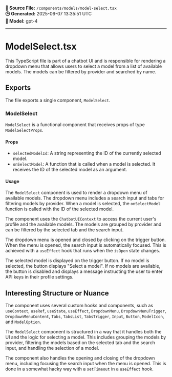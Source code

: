 **📄 Source File:** `/components/models/model-select.tsx`  
**🕒 Generated:** 2025-06-07 13:35:51 UTC  
**🤖 Model:** gpt-4

---

# ModelSelect.tsx

This TypeScript file is part of a chatbot UI and is responsible for rendering a dropdown menu that allows users to select a model from a list of available models. The models can be filtered by provider and searched by name.

## Exports

The file exports a single component, `ModelSelect`.

### ModelSelect

`ModelSelect` is a functional component that receives props of type `ModelSelectProps`.

#### Props

- `selectedModelId`: A string representing the ID of the currently selected model.
- `onSelectModel`: A function that is called when a model is selected. It receives the ID of the selected model as an argument.

#### Usage

The `ModelSelect` component is used to render a dropdown menu of available models. The dropdown menu includes a search input and tabs for filtering models by provider. When a model is selected, the `onSelectModel` function is called with the ID of the selected model.

The component uses the `ChatbotUIContext` to access the current user's profile and the available models. The models are grouped by provider and can be filtered by the selected tab and the search input.

The dropdown menu is opened and closed by clicking on the trigger button. When the menu is opened, the search input is automatically focused. This is achieved with a `useEffect` hook that runs when the `isOpen` state changes.

The selected model is displayed on the trigger button. If no model is selected, the button displays "Select a model". If no models are available, the button is disabled and displays a message instructing the user to enter API keys in their profile settings.

## Interesting Structure or Nuance

The component uses several custom hooks and components, such as `useContext`, `useRef`, `useState`, `useEffect`, `DropdownMenu`, `DropdownMenuTrigger`, `DropdownMenuContent`, `Tabs`, `TabsList`, `TabsTrigger`, `Input`, `Button`, `ModelIcon`, and `ModelOption`.

The `ModelSelect` component is structured in a way that it handles both the UI and the logic for selecting a model. This includes grouping the models by provider, filtering the models based on the selected tab and the search input, and handling the selection of a model.

The component also handles the opening and closing of the dropdown menu, including focusing the search input when the menu is opened. This is done in a somewhat hacky way with a `setTimeout` in a `useEffect` hook.